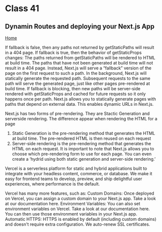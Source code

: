 # Class 41

## Dynamin Routes and deploying your Next.js App

[Home](https://daviey52.github.io/reading-notes/)

If fallback is false, then any paths not returned by getStaticPaths will result in a 404 page.
If fallback is true, then the behavior of getStaticProps changes:
The paths returned from getStaticPaths will be rendered to HTML at build time.
The paths that have not been generated at build time will not result in a 404 page. Instead, Next.js will serve a “fallback” version of the page on the first request to such a path.
In the background, Next.js will statically generate the requested path. Subsequent requests to the same path will serve the generated page, just like other pages pre-rendered at build time.
If fallback is blocking, then new paths will be server-side rendered with getStaticProps and cached for future requests so it only happens once per path.
Next.js allows you to statically generate pages with paths that depend on external data. This enables dynamic URLs in Next.js.

Next.js has two forms of pre-rendering. They are Stactic Generation and serverside rendering. The difference appear when rendering the HTML for a page

1. Static Generation is the pre-rendering method that generates the HTML at build time. The pre-rendered HTML is then reused on each request
2. Server-side rendering is the pre-rendering method that generates the HTML on each request.
It is important to note that Next.js allows you to choose which pre-rendering form to use for each page. You can even create a ‘hydrid using both static generation and server-side rendering.’

Vercel is a serverless platform for static and hybrid applications built to integrate with your headless content, commerce, or database. We make it easy for frontend teams to develop, preview, and ship delightful user experiences, where performance is the default.

Vercel has many more features, such as:
Custom Domains: Once deployed on Vercel, you can assign a custom domain to your Next.js app. Take a look at our documentation here.
Environment Variables: You can also set environment variables on Vercel. Take a look at our documentation here. You can then use those environment variables in your Next.js app.
Automatic HTTPS: HTTPS is enabled by default (including custom domains) and doesn't require extra configuration. We auto-renew SSL certificates.
